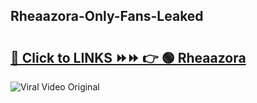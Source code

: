
 ## Rheaazora-Only-Fans-Leaked

# <h2><a href="https://clipsfans.com/Rheaazora&ref=git">🔗 Click to LINKS ⏩⏩ 👉 🟢 Rheaazora </a></h2>

<a href="https://clipsfans.com/Rheaazora&ref=git" rel="nofollow" data-target="animated-image.originalLink"><img src="https://i.ibb.co.com/xMMVF88/686577567.gif" alt="Viral Video Original" style="max-width: 100%; display: inline-block;" data-target="animated-image.originalImage"></a>

